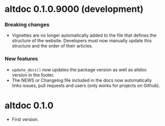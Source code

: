 # altdoc 0.1.0.9000 (development)

### Breaking changes

* Vignettes are no longer automatically added to the file that defines the structure
  of the website. Developers must now manually update this structure and the order
  of their articles.
  

### New features

* `update_docs()` now updates the package version as well as altdoc version in 
  the footer.
* The NEWS or Changelog file included in the docs now automatically links issues,
  pull requests and users (only works for projects on Github).


# altdoc 0.1.0

* First version.
